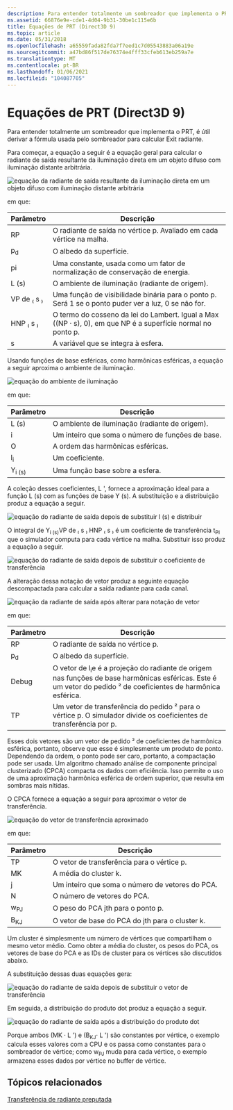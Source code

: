 ```yaml
---
description: Para entender totalmente um sombreador que implementa o PRT, é útil derivar a fórmula usada pelo sombreador para calcular Exit radiante.
ms.assetid: 66876e9e-cde1-4d04-9b31-30be1c115e6b
title: Equações de PRT (Direct3D 9)
ms.topic: article
ms.date: 05/31/2018
ms.openlocfilehash: a65559fada82fda7f7eed1c7d05543883a06a19e
ms.sourcegitcommit: a47bd86f517de76374e4fff33cfeb613eb259a7e
ms.translationtype: MT
ms.contentlocale: pt-BR
ms.lasthandoff: 01/06/2021
ms.locfileid: "104087705"
---
```

# <a name="prt-equations-direct3d-9"></a>Equações de PRT (Direct3D 9)

Para entender totalmente um sombreador que implementa o PRT, é útil derivar a fórmula usada pelo sombreador para calcular Exit radiante.

Para começar, a equação a seguir é a equação geral para calcular o radiante de saída resultante da iluminação direta em um objeto difuso com iluminação distante arbitrária.

![equação da radiante de saída resultante da iluminação direta em um objeto difuso com iluminação distante arbitrária](images/prt-theory-eq1.png)

em que:



| Parâmetro     | Descrição                                                                                             |
|---------------|---------------------------------------------------------------------------------------------------------|
| RP            | O radiante de saída no vértice p. Avaliado em cada vértice na malha.                                   |
| p<sub>d</sub> | O albedo da superfície.                                                                              |
| pi            | Uma constante, usada como um fator de normalização de conservação de energia.                                        |
| L (s)          | O ambiente de iluminação (radiante de origem).                                                             |
| VP de ₍ s ₎         | Uma função de visibilidade binária para o ponto p. Será 1 se o ponto puder ver a luz, 0 se não for.             |
| HNP ₍ s ₎        | O termo do cosseno da lei do Lambert. Igual a Max ((NP · s), 0), em que NP é a superfície normal no ponto p. |
| s             | A variável que se integra à esfera.                                                           |



 

Usando funções de base esféricas, como harmônicas esféricas, a equação a seguir aproxima o ambiente de iluminação.

![equação do ambiente de iluminação](images/prt-theory-eq2.png)

em que:



| Parâmetro        | Descrição                                              |
|------------------|----------------------------------------------------------|
| L (s)             | O ambiente de iluminação (radiante de origem).              |
| i                | Um inteiro que soma o número de funções de base. |
| O                | A ordem das harmônicas esféricas.                        |
| l<sub>i</sub>    | Um coeficiente.                                           |
| Y<sub>i (s)</sub> | Uma função base sobre a esfera.                     |



 

A coleção desses coeficientes, L ', fornece a aproximação ideal para a função L (s) com as funções de base Y (s). A substituição e a distribuição produz a equação a seguir.

![equação do radiante de saída depois de substituir l (s) e distribuir](images/prt-theory-eq3.png)

O integral de Y<sub>i (s)</sub>VP de ₍ s ₎ HNP ₍ s ₎ é um coeficiente de transferência t<sub>PI</sub> que o simulador computa para cada vértice na malha. Substituir isso produz a equação a seguir.

![equação do radiante de saída depois de substituir o coeficiente de transferência](images/prt-theory-eq4.png)

A alteração dessa notação de vetor produz a seguinte equação descompactada para calcular a saída radiante para cada canal.

![equação da radiante de saída após alterar para notação de vetor](images/prt-theory-eq5.png)

em que:



| Parâmetro     | Descrição                                                                                                                                                                         |
|---------------|-------------------------------------------------------------------------------------------------------------------------------------------------------------------------------------|
| RP            | O radiante de saída no vértice p.                                                                                                                                                      |
| p<sub>d</sub> | O albedo da superfície.                                                                                                                                                          |
| Debug            | O vetor de l<sub>i</sub>e é a projeção do radiante de origem nas funções de base harmônicas esféricas. Este é um vetor do pedido ² de coeficientes de harmônica esférica. |
| TP            | Um vetor de transferência do pedido ² para o vértice p. O simulador divide os coeficientes de transferência por p.                                                                                       |



 

Esses dois vetores são um vetor de pedido ² de coeficientes de harmônica esférica, portanto, observe que esse é simplesmente um produto de ponto. Dependendo da ordem, o ponto pode ser caro, portanto, a compactação pode ser usada. Um algoritmo chamado análise de componente principal clusterizado (CPCA) compacta os dados com eficiência. Isso permite o uso de uma aproximação harmônica esférica de ordem superior, que resulta em sombras mais nítidas.

O CPCA fornece a equação a seguir para aproximar o vetor de transferência.

![equação do vetor de transferência aproximado](images/prt-theory-eq6.png)

em que:



| Parâmetro      | Descrição                                          |
|----------------|------------------------------------------------------|
| TP             | O vetor de transferência para o vértice p.                    |
| MK             | A média do cluster k.                              |
| j              | Um inteiro que soma o número de vetores do PCA. |
| N              | O número de vetores do PCA.                           |
| w<sub>PJ</sub> | O peso do PCA jth para o ponto p.                      |
| B<sub>KJ</sub> | O vetor de base do PCA do jth para o cluster k.              |



 

Um cluster é simplesmente um número de vértices que compartilham o mesmo vetor médio. Como obter a média do cluster, os pesos do PCA, os vetores de base do PCA e as IDs de cluster para os vértices são discutidos abaixo.

A substituição dessas duas equações gera:

![equação do radiante de saída depois de substituir o vetor de transferência](images/prt-theory-eq7.png)

Em seguida, a distribuição do produto dot produz a equação a seguir.

![equação do radiante de saída após a distribuição do produto dot](images/prt-theory-eq8.png)

Porque ambos (MK · L ') e (B<sub>KJ</sub>· L ') são constantes por vértice, o exemplo calcula esses valores com a CPU e os passa como constantes para o sombreador de vértice; como w<sub>PJ</sub> muda para cada vértice, o exemplo armazena esses dados por vértice no buffer de vértice.

## <a name="related-topics"></a>Tópicos relacionados

<dl> <dt>

[Transferência de radiante preputada](precomputed-radiance-transfer.md)
</dt> </dl>

 

 



